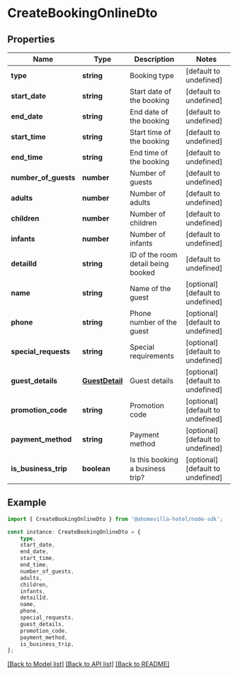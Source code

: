 # CreateBookingOnlineDto


## Properties

Name | Type | Description | Notes
------------ | ------------- | ------------- | -------------
**type** | **string** | Booking type | [default to undefined]
**start_date** | **string** | Start date of the booking | [default to undefined]
**end_date** | **string** | End date of the booking | [default to undefined]
**start_time** | **string** | Start time of the booking | [default to undefined]
**end_time** | **string** | End time of the booking | [default to undefined]
**number_of_guests** | **number** | Number of guests | [default to undefined]
**adults** | **number** | Number of adults | [default to undefined]
**children** | **number** | Number of children | [default to undefined]
**infants** | **number** | Number of infants | [default to undefined]
**detailId** | **string** | ID of the room detail being booked | [default to undefined]
**name** | **string** | Name of the guest | [optional] [default to undefined]
**phone** | **string** | Phone number of the guest | [optional] [default to undefined]
**special_requests** | **string** | Special requirements | [optional] [default to undefined]
**guest_details** | [**GuestDetail**](GuestDetail.md) | Guest details | [optional] [default to undefined]
**promotion_code** | **string** | Promotion code | [optional] [default to undefined]
**payment_method** | **string** | Payment method | [optional] [default to undefined]
**is_business_trip** | **boolean** | Is this booking a business trip? | [optional] [default to undefined]

## Example

```typescript
import { CreateBookingOnlineDto } from '@ahomevilla-hotel/node-sdk';

const instance: CreateBookingOnlineDto = {
    type,
    start_date,
    end_date,
    start_time,
    end_time,
    number_of_guests,
    adults,
    children,
    infants,
    detailId,
    name,
    phone,
    special_requests,
    guest_details,
    promotion_code,
    payment_method,
    is_business_trip,
};
```

[[Back to Model list]](../README.md#documentation-for-models) [[Back to API list]](../README.md#documentation-for-api-endpoints) [[Back to README]](../README.md)
